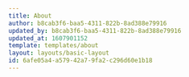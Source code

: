 ```yaml
---
title: About
author: b8cab3f6-baa5-4311-822b-8ad388e79916
updated_by: b8cab3f6-baa5-4311-822b-8ad388e79916
updated_at: 1607901152
template: templates/about
layout: layouts/basic-layout
id: 6afe05a4-a579-42a7-9fa2-c296d60e1b18
---
```

